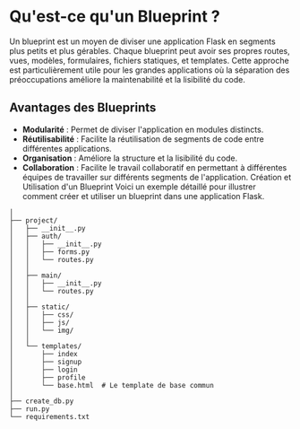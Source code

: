 # Qu'est-ce qu'un Blueprint ?

Un blueprint est un moyen de diviser une application Flask en segments plus petits et plus gérables. Chaque blueprint peut avoir ses propres routes, vues, modèles, formulaires, fichiers statiques, et templates. Cette approche est particulièrement utile pour les grandes applications où la séparation des préoccupations améliore la maintenabilité et la lisibilité du code.

## Avantages des Blueprints
* **Modularité** : Permet de diviser l'application en modules distincts.
* **Réutilisabilité** : Facilite la réutilisation de segments de code entre différentes applications.
* **Organisation** : Améliore la structure et la lisibilité du code.
* **Collaboration** : Facilite le travail collaboratif en permettant à différentes équipes de travailler sur différents segments de l'application.
Création et Utilisation d'un Blueprint
Voici un exemple détaillé pour illustrer comment créer et utiliser un blueprint dans une application Flask.

```blueprint/
│
├── project/
│   ├── __init__.py
│   ├── auth/
│   │   ├── __init__.py
│   │   ├── forms.py
│   │   └── routes.py
│   │
│   ├── main/
│   │   ├── __init__.py
│   │   └── routes.py
│   │
│   ├── static/
│   │   ├── css/
│   │   ├── js/
│   │   └── img/
│   │
│   └── templates/
│       ├── index
│       ├── signup
│       ├── login
│       ├── profile
│       └── base.html  # Le template de base commun
│
├── create_db.py
├── run.py
└── requirements.txt
```



